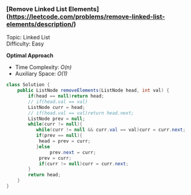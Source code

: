 ### [Remove Linked List Elements] (https://leetcode.com/problems/remove-linked-list-elements/description/)
Topic: Linked List  
Difficulty: Easy

**Optimal Approach**

- Time Complexity: *O(n)*
- Auxiliary Space: *O(1)*

```java
class Solution {
    public ListNode removeElements(ListNode head, int val) {
        if(head == null)return head;
        // if(head.val == val)
        ListNode curr = head;
        // if(head.val == val)return head.next;
        ListNode prev = null;
        while(curr != null){
           while(curr != null && curr.val == val)curr = curr.next;
           if(prev == null){
            head = prev = curr;
           }else
                prev.next = curr;
            prev = curr;
            if(curr != null)curr = curr.next;
        }
        return head;
    }
}
```
